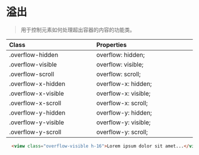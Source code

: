 # 溢出

> 用于控制元素如何处理超出容器的内容的功能类。

| Class<img width=200/> | Properties<img width=200/> |
| :------ | :------ |
| .overflow-hidden | overflow: hidden; |
| .overflow-visible | overflow: visible; |
| .overflow-scroll | overflow: scroll; |
| .overflow-x-hidden | overflow-x: hidden; |
| .overflow-x-visible | overflow-x: visible; |
| .overflow-x-scroll | overflow-x: scroll; |
| .overflow-y-hidden | overflow-y: hidden; |
| .overflow-y-visible | overflow-y: visible; |
| .overflow-y-scroll | overflow-y: scroll; |

```html
  <view class="overflow-visible h-16">Lorem ipsum dolor sit amet...</view>
```
